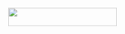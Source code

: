<p align="center"><a href="https://dashboard.heroku.com/new?template=https://github.com/tushar007ff/itachiRobot"> <img src="https://img.shields.io/badge/Deploy%20On%20Heroku-bringle?style=for-the-badge&logo=heroku" width="220" height="38.45"/></a></p>
